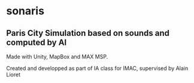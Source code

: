 # sonaris
## Paris City Simulation based on sounds and computed by AI
Made with Unity, MapBox and MAX MSP.

Created and developped as part of IA class for IMAC, supervised by Alain Lioret
